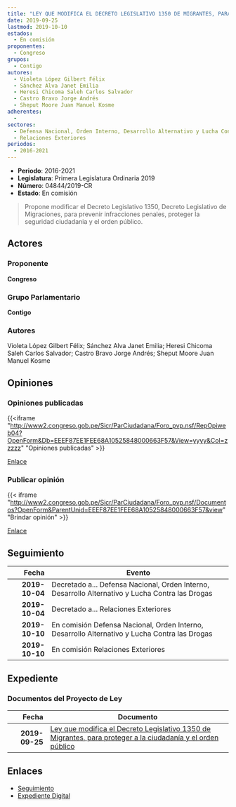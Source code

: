 ```yaml
---
title: "LEY QUE MODIFICA EL DECRETO LEGISLATIVO 1350 DE MIGRANTES, PARA PROTEGER A LA CIUDADANÍA Y EL ORDEN PÚBLICO"
date: 2019-09-25
lastmod: 2019-10-10
estados: 
  - En comisión
proponentes: 
  - Congreso
grupos: 
  - Contigo
autores: 
  - Violeta López Gilbert Félix
  - Sánchez Alva Janet Emilia
  - Heresi Chicoma Saleh Carlos Salvador
  - Castro Bravo Jorge Andrés
  - Sheput Moore Juan Manuel Kosme
adherentes: 
  - 
sectores: 
  - Defensa Nacional, Orden Interno, Desarrollo Alternativo y Lucha Contra las Drogas
  - Relaciones Exteriores
periodos: 
  - 2016-2021
---
```


- **Periodo**: 2016-2021
- **Legislatura**: Primera Legislatura Ordinaria 2019
- **Número**: 04844/2019-CR
- **Estado**: En comisión

> Propone modificar el Decreto Legislativo 1350, Decreto Legislativo de Migraciones, para prevenir infracciones penales, proteger la seguridad ciudadania y el orden público.


## Actores

### Proponente

**Congreso**

### Grupo Parlamentario

**Contigo**

### Autores

Violeta López Gilbert Félix; Sánchez Alva Janet Emilia; Heresi Chicoma Saleh Carlos Salvador; Castro Bravo Jorge Andrés; Sheput Moore Juan Manuel Kosme


## Opiniones

### Opiniones publicadas

{{<iframe "http://www2.congreso.gob.pe/Sicr/ParCiudadana/Foro_pvp.nsf/RepOpiweb04?OpenForm&Db=EEEF87EE1FEE68A10525848000663F57&View=yyyy&Col=zzzzz" "Opiniones publicadas" >}}

[Enlace](http://www2.congreso.gob.pe/Sicr/ParCiudadana/Foro_pvp.nsf/RepOpiweb04?OpenForm&Db=EEEF87EE1FEE68A10525848000663F57&View=yyyy&Col=zzzzz)
### Publicar opinión

{{< iframe "http://www2.congreso.gob.pe/Sicr/ParCiudadana/Foro_pvp.nsf/Documentos?OpenForm&ParentUnid=EEEF87EE1FEE68A10525848000663F57&view" "Brindar opinión" >}}

[Enlace](http://www2.congreso.gob.pe/Sicr/ParCiudadana/Foro_pvp.nsf/Documentos?OpenForm&ParentUnid=EEEF87EE1FEE68A10525848000663F57&view)

## Seguimiento

| Fecha | Evento |
|------:|--------|
| **2019-10-04** | Decretado a... Defensa Nacional, Orden Interno, Desarrollo Alternativo y Lucha Contra las Drogas|
| **2019-10-04** | Decretado a... Relaciones Exteriores|
| **2019-10-10** | En comisión Defensa Nacional, Orden Interno, Desarrollo Alternativo y Lucha Contra las Drogas|
| **2019-10-10** | En comisión Relaciones Exteriores|


## Expediente


### Documentos del Proyecto de Ley

| Fecha | Documento |
|------:|--------|
| **2019-09-25** | [Ley que modifica el Decreto Legislativo 1350 de Migrantes, para proteger a la ciudadanía y el orden público](http://www.leyes.congreso.gob.pe/Documentos/2016_2021/Proyectos_de_Ley_y_de_Resoluciones_Legislativas/PL04844_20190925.pdf) |

## Enlaces 

- [Seguimiento](http://www2.congreso.gob.pe/Sicr/TraDocEstProc/CLProLey2016.nsf/f7fff46988ca05b1052578e100829cc7/12e2b63d86be16300525848000566290?OpenDocument)
- [Expediente Digital](http://www2.congreso.gob.pe/Sicr/TraDocEstProc/CLProLey2016.nsf/f7fff46988ca05b1052578e100829cc7/12e2b63d86be16300525848000566290?OpenDocument&Click=05257FB7005EB655.eb71d0cf91d8294e05256cdf006b5706/$Body/0.1C6C)
